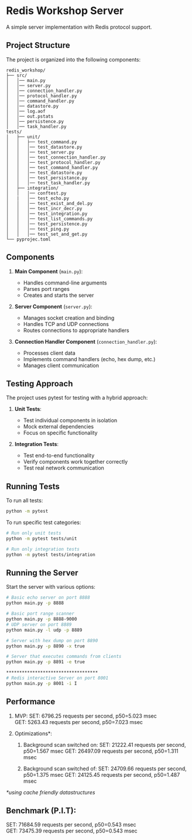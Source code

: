 # Redis Workshop Server

A simple server implementation with Redis protocol support.

## Project Structure

The project is organized into the following components:

```
redis_workshop/
├── src/
│   │── main.py              
│   │── server.py            
│   │── connection_handler.py
│   │── protocol_handler.py  
│   │── command_handler.py
│   │── datastore.py
│   │── log.aof
│   │── out.pstats
│   │── persistence.py
│   │── task_handler.py
tests/                  
│   ├── unit/               
│   │   ├── test_command.py
│   │   │── test_datastore.py
│   │   │── test_server.py
│   │   │── test_connection_handler.py
│   │   │── test_protocol_handler.py
│   │   │── test_command_handler.py
│   │   │── test_datastore.py
│   │   │── test_persistance.py
│   │   │── test_task_handler.py
│   ├── integration/
│   │   │── conftest.py
│   |   │── test_echo.py
│   │   │── test_exist_and_del.py
│   │   │── test_incr_decr.py
│   │   │── test_integration.py
│   │   │── test_list_commands.py
│   │   │── test_persistence.py
│   │   │── test_ping.py
│   │   │── test_set_and_get.py
└── pyprojec.toml

```

## Components

1. **Main Component** (`main.py`):
   - Handles command-line arguments
   - Parses port ranges
   - Creates and starts the server

2. **Server Component** (`server.py`):
   - Manages socket creation and binding
   - Handles TCP and UDP connections
   - Routes connections to appropriate handlers

3. **Connection Handler Component** (`connection_handler.py`):
   - Processes client data
   - Implements command handlers (echo, hex dump, etc.)
   - Manages client communication

## Testing Approach

The project uses pytest for testing with a hybrid approach:

1. **Unit Tests**:
   - Test individual components in isolation
   - Mock external dependencies
   - Focus on specific functionality

2. **Integration Tests**:
   - Test end-to-end functionality
   - Verify components work together correctly
   - Test real network communication

## Running Tests

To run all tests:

```bash
python -m pytest
```

To run specific test categories:

```bash
# Run only unit tests
python -m pytest tests/unit

# Run only integration tests
python -m pytest tests/integration

```

## Running the Server

Start the server with various options:

```bash
# Basic echo server on port 8888
python main.py -p 8888

# Basic port range scanner
python main.py -p 8888-9000
# UDP server on port 8889
python main.py -l udp -p 8889

# Server with hex dump on port 8890
python main.py -p 8890 -x true

# Server that executes commands from clients
python main.py -p 8891 -e true

***********************************
# Redis interactive Server on port 8001
python main.py -p 8001 -i I

```

## Performance
1) MVP: 
SET: 6796.25 requests per second, p50=5.023 msec                   
GET: 5263.43 requests per second, p50=7.023 msec 

2) Optimizations*:
   1) Background scan switched on:
      SET: 21222.41 requests per second, p50=1.567 msec
      GET: 26497.09 requests per second, p50=1.311 msec
      
   2) Background scan switched of:
      SET: 24709.66 requests per second, p50=1.375 msec
      GET: 24125.45 requests per second, p50=1.487 msec

_*using cache friendly datastructures_
## Benchmark (P.I.T):
SET: 71684.59 requests per second, p50=0.543 msec                   
GET: 73475.39 requests per second, p50=0.543 msec
